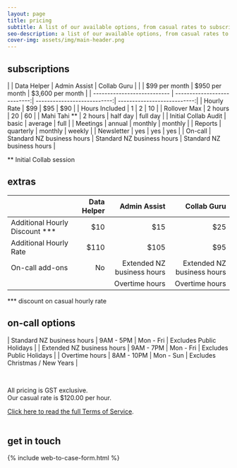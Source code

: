 ```yaml
---
layout: page
title: pricing
subtitle: A list of our available options, from casual rates to subscriptions with extra packages.
seo-description: a list of our available options, from casual rates to subscriptions with extra packages.
cover-img: assets/img/main-header.png 
---
```


## subscriptions

|                             | Data Helper                 | Admin Assist                | Collab Guru                 |
|                             | $99 per month               | $950 per month              | $3,600 per month            |
| --------------------------- | ---------------------------:| ---------------------------:| ---------------------------:|
| Hourly Rate                 | $99                         | $95                         | $90                         |
| Hours Included              | 1                           | 2                           | 10                          |
| Rollover Max                | 2 hours                     | 20                          | 60                          |
| Mahi Tahi **                | 2 hours                     | half day                    | full day                    |
| Initial Collab Audit        | basic                       | average                     | full                        |
| Meetings                    | annual                      | monthly                     | monthly                     |
| Reports                     | quarterly                   | monthly                     | weekly                      |
| Newsletter                  | yes                         | yes                         | yes                         |
| On-call                     | Standard NZ business hours  | Standard NZ business hours  | Standard NZ business hours  | 

** Initial Collab session
<br/>


## extras

|                                | Data Helper                 | Admin Assist                | Collab Guru                 |
| ------------------------------ |----------------------------:| ---------------------------:| ---------------------------:|
| Additional Hourly Discount *** | $10                         | $15                         | $25                         |
| Additional Hourly Rate         | $110                        | $105                        | $95                         |
| On-call add-ons                | No                          | Extended NZ business hours  | Extended NZ business hours  |
|                                |                             | Overtime hours              | Overtime hours              |

*** discount on casual hourly rate

## on-call options

| Standard NZ business hours | 9AM - 5PM  | Mon - Fri | Excludes Public Holidays       |
| Extended NZ business hours | 9AM - 7PM  | Mon - Fri | Excludes Public Holidays       |
| Overtime hours             | 8AM - 10PM | Mon - Sun | Excludes Christmas / New Years |

<br/>

All pricing is GST exclusive.
<br/>
Our casual rate is $120.00 per hour. 

[Click here to read the full Terms of Service](/termsofservice/).
<br/>
<br/>

## get in touch

{% include web-to-case-form.html %}
<br/>
